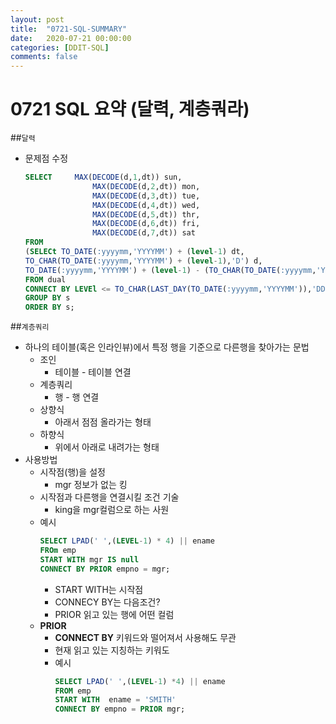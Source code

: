 ```yaml
---
layout: post
title:  "0721-SQL-SUMMARY"
date:   2020-07-21 00:00:00
categories: [DDIT-SQL]
comments: false
---
```


# 0721 SQL 요약 (달력, 계층쿼라) 
##`달력`
- 문제점 수정
    ```sql
    SELECT     MAX(DECODE(d,1,dt)) sun, 
                   MAX(DECODE(d,2,dt)) mon, 
                   MAX(DECODE(d,3,dt)) tue, 
                   MAX(DECODE(d,4,dt)) wed,
                   MAX(DECODE(d,5,dt)) thr, 
                   MAX(DECODE(d,6,dt)) fri, 
                   MAX(DECODE(d,7,dt)) sat
    FROM
    (SELECt TO_DATE(:yyyymm,'YYYYMM') + (level-1) dt, 
    TO_CHAR(TO_DATE(:yyyymm,'YYYYMM') + (level-1),'D') d, 
    TO_DATE(:yyyymm,'YYYYMM') + (level-1) - (TO_CHAR(TO_DATE(:yyyymm,'YYYYMM') + (level-1),'D')-1) s
    FROM dual
    CONNECT BY LEVEl <= TO_CHAR(LAST_DAY(TO_DATE(:yyyymm,'YYYYMM')),'DD'))
    GROUP BY s
    ORDER BY s;
    ```
  
##`계층쿼리`
- 하나의 테이블(혹은 인라인뷰)에서 특정 행을 기준으로 다른행을 찾아가는 문법
    - 조인 
        - 테이블 - 테이블 연결
    - 계층쿼리
        - 행 - 행 연결  
    - 상향식 
        - 아래서 점점 올라가는 형태
    - 하향식
        - 위에서 아래로 내려가는 형태
- 사용방법
    - 시작점(행)을 설정  
        - mgr 정보가 없는 킹
    - 시작점과 다른행을 연결시킬 조건 기술
        - king을 mgr컬럼으로 하는 사원  
    - 예시
        ```sql
        SELECT LPAD(' ',(LEVEL-1) * 4) || ename
        FROm emp
        START WITH mgr IS null
        CONNECT BY PRIOR empno = mgr;
        ``` 
        - START WITH는 시작점
        - CONNECY BY는 다음조건?
        - PRIOR 읽고 있는 행에 어떤 컬럼     
    - __PRIOR__
        - __CONNECT BY__ 키워드와 떨어져서 사용해도 무관
        - 현재 읽고 있는 지칭하는 키워도
        - 예시
            ```sql
            SELECT LPAD(' ',(LEVEL-1) *4) || ename
            FROM emp
            START WITH  ename = 'SMITH'
            CONNECT BY empno = PRIOR mgr;
            ```                        
